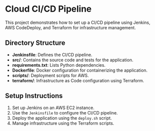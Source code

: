 # Cloud CI/CD Pipeline

This project demonstrates how to set up a CI/CD pipeline using Jenkins, AWS CodeDeploy, and Terraform for infrastructure management.

## Directory Structure

- **Jenkinsfile**: Defines the CI/CD pipeline.
- **src/**: Contains the source code and tests for the application.
- **requirements.txt**: Lists Python dependencies.
- **Dockerfile**: Docker configuration for containerizing the application.
- **scripts/**: Deployment scripts for AWS.
- **terraform/**: Infrastructure as Code configuration using Terraform.

## Setup Instructions

1. Set up Jenkins on an AWS EC2 instance.
2. Use the `Jenkinsfile` to configure the CI/CD pipeline.
3. Deploy the application using the `deploy.sh` script.
4. Manage infrastructure using the Terraform scripts.
